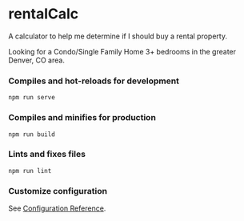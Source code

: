# rentalCalc
A calculator to help me determine if I should buy a rental property.

Looking for a Condo/Single Family Home 3+ bedrooms in the greater Denver, CO area.
### Compiles and hot-reloads for development
```
npm run serve
```

### Compiles and minifies for production
```
npm run build
```

### Lints and fixes files
```
npm run lint
```

### Customize configuration
See [Configuration Reference](https://cli.vuejs.org/config/).
